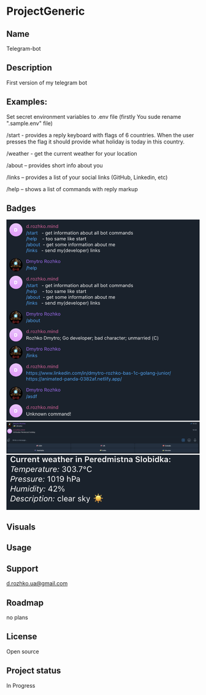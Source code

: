 # ProjectGeneric

## Name
Telegram-bot

## Description
First version of my telegram bot

## Examples:
Set secret environment variables to .env file (firstly You sude rename ".sample.env" file) 

/start - provides a reply keyboard with flags of 6 countries. When the user presses the flag it should provide what holiday is today in this country.

/weather - get the current weather for your location

/about – provides short info about you

/links – provides a list of your social links (GitHub, Linkedin, etc)

/help – shows a list of commands with reply markup

## Badges
![alt text](/storage/img/example.png)
![alt text](/storage/img/flags.png)
![alt text](/storage/img/weather.png)

## Visuals

## Usage

## Support
d.rozhko.ua@gmail.com

## Roadmap
no plans

## License
Open source

## Project status
In Progress

